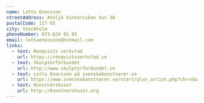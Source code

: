 ```yaml
---
name: Lotta Enocsson
streetAddress: Ateljé Vinterviken hus 36
postalCode: 117 65
city: Stockholm
phoneNumber: 073-624 92 85
email: lottaenocsson@hotmail.com
links:
  - text: Renqvists verkstad
    url: https://renqvistsverkstad.se
  - text: Skulptörförbundet
    url: http://www.skulptorforbundet.se
  - text: Lotta Enocsson på svenskakonstnarer.se
    url: https://www.svenskakonstnarer.se/start/plus_artist.php?chr=5&aid=1089
  - text: Konstnärshuset
    url: http://konstnarshuset.org
---
```

